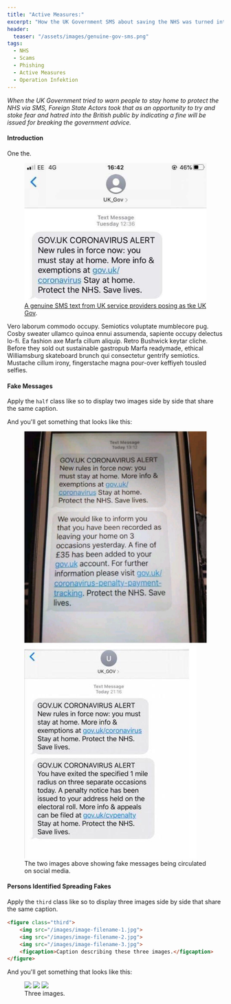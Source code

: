 ```yaml
---
title: "Active Measures:"
excerpt: "How the UK Government SMS about saving the NHS was turned into a hoax."
header: 
  teaser: "/assets/images/genuine-gov-sms.png"
tags: 
  - NHS
  - Scams
  - Phishing
  - Active Measures
  - Operation Infektion
---
```


*When the UK Government tried to warn people to stay home to protect the NHS via SMS, Foreign State Actors took that as an opportunity to try and stoke fear and hatred into the British public by indicating a fine will be issued for breaking the government advice.*

#### Introduction

One the.

<figure>
	<a href="/assets/images/genuine-gov-sms.png"><img src="/assets/images/genuine-gov-sms.png"></a>
	<figcaption><a href="/assets/images/genuine-gov-sms.png" title="A genuine SMS text from UK service providers posing as tke UK Gov">A genuine SMS text from UK service providers posing as tke UK Gov</a>.</figcaption>
</figure>

Vero laborum commodo occupy. Semiotics voluptate mumblecore pug. Cosby sweater ullamco quinoa ennui assumenda, sapiente occupy delectus lo-fi. Ea fashion axe Marfa cillum aliquip. Retro Bushwick keytar cliche. Before they sold out sustainable gastropub Marfa readymade, ethical Williamsburg skateboard brunch qui consectetur gentrify semiotics. Mustache cillum irony, fingerstache magna pour-over keffiyeh tousled selfies.

#### Fake Messages 

Apply the `half` class like so to display two images side by side that share the same caption.

And you'll get something that looks like this:

<figure class="half">
	<a href="/assets/images/photo_2020-03-30_11-00-25.jpg"><img src="/assets/images/photo_2020-03-30_11-00-25.jpg"></a>
	<a href="/assets/images/photo_2020-04-01_14-06-39.jpg"><img src="/assets/images/photo_2020-04-01_14-06-39.jpg"></a>
	<figcaption>The two images above showing fake messages being circulated on social media.</figcaption>
</figure>

#### Persons Identified Spreading Fakes

Apply the `third` class like so to display three images side by side that share the same caption.

```html
<figure class="third">
	<img src="/images/image-filename-1.jpg">
	<img src="/images/image-filename-2.jpg">
	<img src="/images/image-filename-3.jpg">
	<figcaption>Caption describing these three images.</figcaption>
</figure>
```

And you'll get something that looks like this:

<figure class="third">
	<img src="https://placehold.it/600x300.jpg">
	<img src="https://placehold.it/600x300.jpg">
	<img src="https://placehold.it/600x300.jpg">
	<figcaption>Three images.</figcaption>
</figure>
